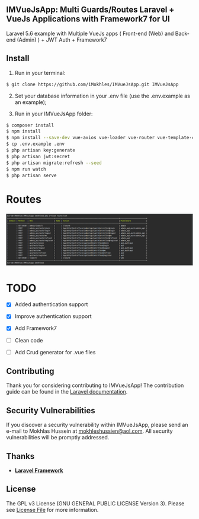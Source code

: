 ## IMVueJsApp: Multi Guards/Routes Laravel + VueJs Applications with Framework7 for UI

Laravel 5.6 example with Multiple VueJs apps ( Front-end (Web) and Back-end (Admin) ) + JWT Auth + Framework7 

## Install

1) Run in your terminal:

``` bash
$ git clone https://github.com/iMokhles/IMVueJsApp.git IMVueJsApp
```

2) Set your database information in your .env file (use the .env.example as an example);

3) Run in your IMVueJsApp folder:
``` bash
$ composer install
$ npm install
$ npm install --save-dev vue-axios vue-loader vue-router vue-template-compiler
$ cp .env.example .env
$ php artisan key:generate
$ php artisan jwt:secret
$ php artisan migrate:refresh --seed
$ npm run watch
$ php artisan serve
```

# Routes

<h3 align="center">
<img src="screenshots/routes.png" alt="Routes Screenshot" />
</h3>

# TODO

- [x] Added authentication support
- [x] Improve authentication support
- [x] Add Framework7
- [ ] Clean code
- [ ] Add Crud generator for .vue files


## Contributing

Thank you for considering contributing to IMVueJsApp! The contribution guide can be found in the [Laravel documentation](http://imokhles.com).

## Security Vulnerabilities

If you discover a security vulnerability within IMVueJsApp, please send an e-mail to Mokhlas Hussein at mokhleshussien@aol.com. All security vulnerabilities will be promptly addressed.

## Thanks

- **[Laravel Framework](http://laravel.com)**


## License

The GPL v3 License (GNU GENERAL PUBLIC LICENSE Version 3). Please see [License File](LICENSE.md) for more information.

